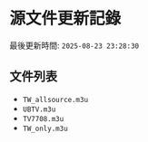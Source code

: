 # 源文件更新記錄

最後更新時間: `2025-08-23 23:28:30`

## 文件列表
- `TW_allsource.m3u`
- `UBTV.m3u`
- `TV7708.m3u`
- `TW_only.m3u`
